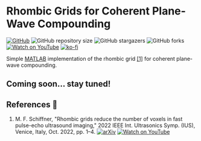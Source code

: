 # Rhombic Grids for Coherent Plane-Wave Compounding

<!-- shields -->
[![GitHub][license-shield]][license-url]
![GitHub repository size][size-shield]
![GitHub stargazers][stars-shield]
![GitHub forks][forks-shield]<!-- [![View on File Exchange][fex-shield]][fex-url] -->
[![Watch on YouTube](https://img.shields.io/youtube/views/T6dkazW5ZuM?label=YouTube)](https://www.youtube.com/watch?v=T6dkazW5ZuM)
[![ko-fi][ko-fi-shield]][ko-fi-url]

[license-shield]: https://img.shields.io/badge/license-citationware-blue
[license-url]: https://github.com/mschiffn/rhombic_grids/blob/main/LICENSE
[size-shield]: https://img.shields.io/github/repo-size/mschiffn/rhombic_grids
[stars-shield]: https://img.shields.io/github/stars/mschiffn/rhombic_grids.svg
[forks-shield]: https://img.shields.io/github/forks/mschiffn/rhombic_grids.svg
<!--[fex-shield]: https://www.mathworks.com/matlabcentral/images/matlab-file-exchange.svg
[fex-url]: https://www.mathworks.com/matlabcentral/fileexchange/99309-frequency-dependent-f-number-for-cpwc -->
[ko-fi-shield]: https://img.shields.io/badge/ko--fi-Donate%20a%20coffee-yellowgreen
[ko-fi-url]: https://ko-fi.com/L4L7CCWYS

<!-- content -->
Simple
[MATLAB](https://mathworks.com/products/matlab.html) implementation of
the rhombic grid
[[1]](#SchiffnerIUS2022) for
coherent plane-wave compounding.

## Coming soon... stay tuned!

## References :notebook:

1. <a name="SchiffnerIUS2022"></a>
M. F. Schiffner,
"Rhombic grids reduce the number of voxels in fast pulse-echo ultrasound imaging,"
2022 IEEE Int. Ultrasonics Symp. (IUS), Venice, Italy, Oct. 2022, pp. 1–4.
[![arXiv](https://img.shields.io/badge/arXiv-2210.04818-b31b1b.svg)](https://arxiv.org/abs/2210.04818)
[![Watch on YouTube](https://img.shields.io/youtube/views/T6dkazW5ZuM?label=YouTube)](https://www.youtube.com/watch?v=T6dkazW5ZuM)
